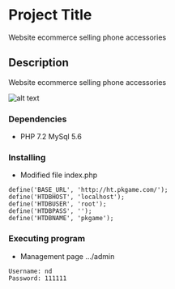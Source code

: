 # Project Title

Website ecommerce selling phone accessories

## Description

Website ecommerce selling phone accessories

![alt text](../../pictures/admin.png)

### Dependencies

* PHP 7.2 MySql 5.6

### Installing

* Modified file index.php
```
define('BASE_URL', 'http://ht.pkgame.com/');
define('HTDBHOST', 'localhost');
define('HTDBUSER', 'root');
define('HTDBPASS', '');
define('HTDBNAME', 'pkgame');
```

### Executing program

* Management page .../admin
```
Username: nd
Password: 111111
```

